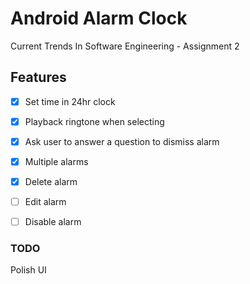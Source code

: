 # Android Alarm Clock

Current Trends In Software Engineering - Assignment 2

## Features

- [x] Set time in 24hr clock
- [x] Playback ringtone when selecting
- [x] Ask user to answer a question to dismiss alarm
- [x] Multiple alarms
- [x] Delete alarm
- [ ] Edit alarm
- [ ] Disable alarm


### TODO 

Polish UI